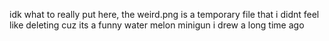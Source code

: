 idk what to really put here, the weird.png is a temporary file that i didnt feel like deleting cuz its a funny water melon minigun i drew a long time ago
